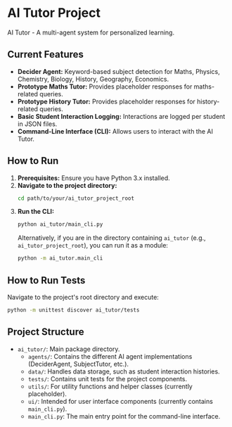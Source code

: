# AI Tutor Project

AI Tutor - A multi-agent system for personalized learning.

## Current Features

*   **Decider Agent:** Keyword-based subject detection for Maths, Physics, Chemistry, Biology, History, Geography, Economics.
*   **Prototype Maths Tutor:** Provides placeholder responses for maths-related queries.
*   **Prototype History Tutor:** Provides placeholder responses for history-related queries.
*   **Basic Student Interaction Logging:** Interactions are logged per student in JSON files.
*   **Command-Line Interface (CLI):** Allows users to interact with the AI Tutor.

## How to Run

1.  **Prerequisites:** Ensure you have Python 3.x installed.
2.  **Navigate to the project directory:**
    ```bash
    cd path/to/your/ai_tutor_project_root
    ```
3.  **Run the CLI:**
    ```bash
    python ai_tutor/main_cli.py
    ```
    Alternatively, if you are in the directory containing `ai_tutor` (e.g., `ai_tutor_project_root`), you can run it as a module:
    ```bash
    python -m ai_tutor.main_cli
    ```

## How to Run Tests

Navigate to the project's root directory and execute:
```bash
python -m unittest discover ai_tutor/tests
```

## Project Structure

*   `ai_tutor/`: Main package directory.
    *   `agents/`: Contains the different AI agent implementations (DeciderAgent, SubjectTutor, etc.).
    *   `data/`: Handles data storage, such as student interaction histories.
    *   `tests/`: Contains unit tests for the project components.
    *   `utils/`: For utility functions and helper classes (currently placeholder).
    *   `ui/`: Intended for user interface components (currently contains `main_cli.py`).
    *   `main_cli.py`: The main entry point for the command-line interface.
